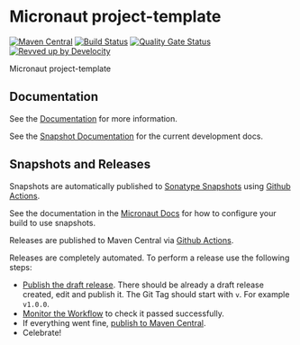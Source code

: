 <!-- Checklist: https://github.com/micronaut-projects/micronaut-core/wiki/New-Module-Checklist -->

# Micronaut project-template

[![Maven Central](https://img.shields.io/maven-central/v/io.micronaut.project-template/micronaut-sourcegen.svg?label=Maven%20Central)](https://search.maven.org/search?q=g:%22io.micronaut.project-template%22%20AND%20a:%22micronaut-sourcegen%22)
[![Build Status](https://github.com/micronaut-projects/micronaut-sourcegen/workflows/Java%20CI/badge.svg)](https://github.com/micronaut-projects/micronaut-sourcegen/actions)
[![Quality Gate Status](https://sonarcloud.io/api/project_badges/measure?project=micronaut-projects_micronaut-template&metric=alert_status)](https://sonarcloud.io/summary/new_code?id=micronaut-projects_micronaut-template)
[![Revved up by Develocity](https://img.shields.io/badge/Revved%20up%20by-Develocity-06A0CE?logo=Gradle&labelColor=02303A)](https://ge.micronaut.io/scans)

Micronaut project-template

## Documentation

See the [Documentation](https://micronaut-projects.github.io/micronaut-sourcegen/latest/guide/) for more information.

See the [Snapshot Documentation](https://micronaut-projects.github.io/micronaut-sourcegen/snapshot/guide/) for the current development docs.

<!-- ## Examples

Examples can be found in the [examples](https://github.com/micronaut-projects/micronaut-sourcegen/tree/master/examples) directory. -->

## Snapshots and Releases

Snapshots are automatically published to [Sonatype Snapshots](https://s01.oss.sonatype.org/content/repositories/snapshots/io/micronaut/) using [Github Actions](https://github.com/micronaut-projects/micronaut-sourcegen/actions).

See the documentation in the [Micronaut Docs](https://docs.micronaut.io/latest/guide/index.html#usingsnapshots) for how to configure your build to use snapshots.

Releases are published to Maven Central via [Github Actions](https://github.com/micronaut-projects/micronaut-sourcegen/actions).

Releases are completely automated. To perform a release use the following steps:

* [Publish the draft release](https://github.com/micronaut-projects/micronaut-sourcegen/releases). There should be already a draft release created, edit and publish it. The Git Tag should start with `v`. For example `v1.0.0`.
* [Monitor the Workflow](https://github.com/micronaut-projects/micronaut-sourcegen/actions?query=workflow%3ARelease) to check it passed successfully.
* If everything went fine, [publish to Maven Central](https://github.com/micronaut-projects/micronaut-sourcegen/actions?query=workflow%3A"Maven+Central+Sync").
* Celebrate!
